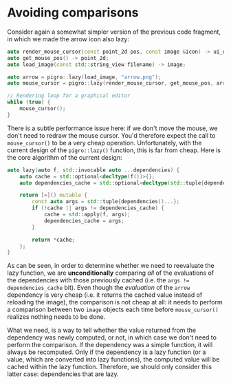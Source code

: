 # Avoiding comparisons
Consider again a somewhat simpler version of the previous code fragment, in which we made the arrow icon also lazy:
```cpp
auto render_mouse_cursor(const point_2d pos, const image &icon) -> ui_object;
auto get_mouse_pos() -> point_2d;
auto load_image(const std::string_view filename) -> image;

auto arrow = pigro::lazy(load_image, "arrow.png");
auto mouse_cursor = pigro::lazy(render_mouse_cursor, get_mouse_pos, arrow);

// Rendering loop for a graphical editor
while (true) {
    mouse_cursor();
}
```

There is a subtle performance issue here: if we don't move the mouse, we don't need to redraw the mouse cursor. You'd therefore expect the call to `mouse_cursor()` to be a very cheap operation. Unfortunately, with the current design of the `pigro::lazy()` function, this is far from cheap. Here is the core algorithm of the current design:
```cpp
auto lazy(auto f, std::invocable auto ...dependencies) {
    auto cache = std::optional<decltype(f())>{};
    auto dependencies_cache = std::optional<decltype(std::tuple{dependencies()})>{};

    return [=]() mutable {
        const auto args = std::tuple{dependencies()...};
        if (!cache || args != dependencies_cache) {
            cache = std::apply(f, args);
            dependencies_cache = args;
        }

        return *cache;
    };
}
```

As can be seen, in order to determine whether we need to reevaluate the lazy function, we are **unconditionally** comparing *all* of the evaluations of the dependencies with those previously cached (i.e. the `args != dependencies_cache` bit). Even though the *evaluation* of the `arrow` dependency is very cheap (i.e. it returns the cached value instead of reloading the image), the comparison is not cheap at all: it needs to perform a comparison between two `image` objects each time before `mouse_cursor()` realizes nothing needs to be done.

What we need, is a way to tell whether the value returned from the dependency was newly computed, or not, in which case we don't need to perform the comparison. If the dependency was a simple function, it will always be recomputed. Only if the dependency is a lazy function (or a value, which are converted into lazy functions), the computed value will be cached within the lazy function. Therefore, we should only consider this latter case: dependencies that are lazy.
